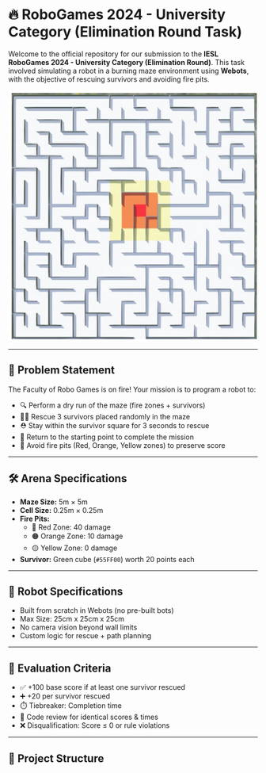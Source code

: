 # 🔥 RoboGames 2024 - University Category (Elimination Round Task)

Welcome to the official repository for our submission to the **IESL RoboGames 2024 - University Category (Elimination Round)**. This task involved simulating a robot in a burning maze environment using **Webots**, with the objective of rescuing survivors and avoiding fire pits.

![Task Demo](maze.png) <!-- Replace with your actual image path -->

---

## 🧠 Problem Statement

The Faculty of Robo Games is on fire! Your mission is to program a robot to:

- 🔍 Perform a dry run of the maze (fire zones + survivors)
- 🧑‍🚒 Rescue 3 survivors placed randomly in the maze
- ⛑️ Stay within the survivor square for 3 seconds to rescue
- 🚪 Return to the starting point to complete the mission
- 🧯 Avoid fire pits (Red, Orange, Yellow zones) to preserve score

---

## 🛠️ Arena Specifications

- **Maze Size:** 5m × 5m  
- **Cell Size:** 0.25m × 0.25m  
- **Fire Pits:**  
  - 🔴 Red Zone: 40 damage  
  - 🟠 Orange Zone: 10 damage  
  - 🟡 Yellow Zone: 0 damage  
- **Survivor:** Green cube (`#55FF00`) worth 20 points each

---

## 🤖 Robot Specifications

- Built from scratch in Webots (no pre-built bots)
- Max Size: 25cm x 25cm x 25cm
- No camera vision beyond wall limits
- Custom logic for rescue + path planning

---

## 🧪 Evaluation Criteria

- ✅ +100 base score if at least one survivor rescued  
- ➕ +20 per survivor rescued  
- ⏱️ Tiebreaker: Completion time  
- 📜 Code review for identical scores & times  
- ❌ Disqualification: Score ≤ 0 or rule violations  

---

## 📂 Project Structure

